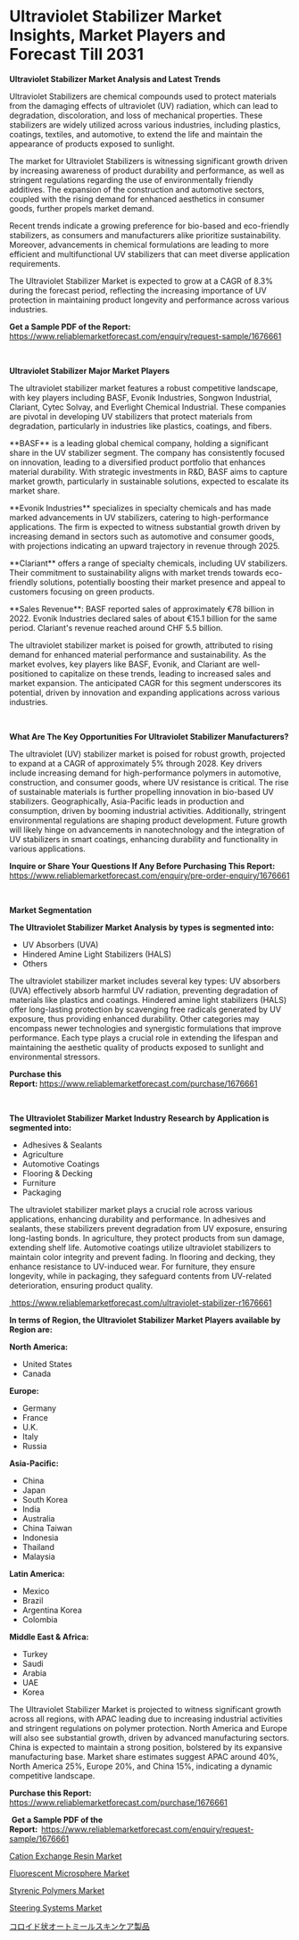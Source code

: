 <p><h1>Ultraviolet Stabilizer Market Insights, Market Players and Forecast Till 2031</h1></p><p><strong>Ultraviolet Stabilizer Market Analysis and Latest Trends</strong></p>
<p><p>Ultraviolet Stabilizers are chemical compounds used to protect materials from the damaging effects of ultraviolet (UV) radiation, which can lead to degradation, discoloration, and loss of mechanical properties. These stabilizers are widely utilized across various industries, including plastics, coatings, textiles, and automotive, to extend the life and maintain the appearance of products exposed to sunlight.</p><p>The market for Ultraviolet Stabilizers is witnessing significant growth driven by increasing awareness of product durability and performance, as well as stringent regulations regarding the use of environmentally friendly additives. The expansion of the construction and automotive sectors, coupled with the rising demand for enhanced aesthetics in consumer goods, further propels market demand.</p><p>Recent trends indicate a growing preference for bio-based and eco-friendly stabilizers, as consumers and manufacturers alike prioritize sustainability. Moreover, advancements in chemical formulations are leading to more efficient and multifunctional UV stabilizers that can meet diverse application requirements.</p><p>The Ultraviolet Stabilizer Market is expected to grow at a CAGR of 8.3% during the forecast period, reflecting the increasing importance of UV protection in maintaining product longevity and performance across various industries.</p></p>
<p><strong>Get a Sample PDF of the Report:&nbsp;</strong> <a href="https://www.reliablemarketforecast.com/enquiry/request-sample/1676661?utm_campaign=1840&utm_medium=2&utm_source=Github&utm_content=ia&utm_term=11122024&utm_id=ultraviolet-stabilizer">https://www.reliablemarketforecast.com/enquiry/request-sample/1676661</a></p>
<p>&nbsp;</p>
<p><strong>Ultraviolet Stabilizer Major Market Players</strong></p>
<p><p>The ultraviolet stabilizer market features a robust competitive landscape, with key players including BASF, Evonik Industries, Songwon Industrial, Clariant, Cytec Solvay, and Everlight Chemical Industrial. These companies are pivotal in developing UV stabilizers that protect materials from degradation, particularly in industries like plastics, coatings, and fibers.</p><p>**BASF** is a leading global chemical company, holding a significant share in the UV stabilizer segment. The company has consistently focused on innovation, leading to a diversified product portfolio that enhances material durability. With strategic investments in R&D, BASF aims to capture market growth, particularly in sustainable solutions, expected to escalate its market share.</p><p>**Evonik Industries** specializes in specialty chemicals and has made marked advancements in UV stabilizers, catering to high-performance applications. The firm is expected to witness substantial growth driven by increasing demand in sectors such as automotive and consumer goods, with projections indicating an upward trajectory in revenue through 2025.</p><p>**Clariant** offers a range of specialty chemicals, including UV stabilizers. Their commitment to sustainability aligns with market trends towards eco-friendly solutions, potentially boosting their market presence and appeal to customers focusing on green products.</p><p>**Sales Revenue**: BASF reported sales of approximately €78 billion in 2022. Evonik Industries declared sales of about €15.1 billion for the same period. Clariant's revenue reached around CHF 5.5 billion. </p><p>The ultraviolet stabilizer market is poised for growth, attributed to rising demand for enhanced material performance and sustainability. As the market evolves, key players like BASF, Evonik, and Clariant are well-positioned to capitalize on these trends, leading to increased sales and market expansion. The anticipated CAGR for this segment underscores its potential, driven by innovation and expanding applications across various industries.</p></p>
<p>&nbsp;</p>
<p><strong>What Are The Key Opportunities For Ultraviolet Stabilizer Manufacturers?</strong></p>
<p><p>The ultraviolet (UV) stabilizer market is poised for robust growth, projected to expand at a CAGR of approximately 5% through 2028. Key drivers include increasing demand for high-performance polymers in automotive, construction, and consumer goods, where UV resistance is critical. The rise of sustainable materials is further propelling innovation in bio-based UV stabilizers. Geographically, Asia-Pacific leads in production and consumption, driven by booming industrial activities. Additionally, stringent environmental regulations are shaping product development. Future growth will likely hinge on advancements in nanotechnology and the integration of UV stabilizers in smart coatings, enhancing durability and functionality in various applications.</p></p>
<p><strong>Inquire or Share Your Questions If Any Before Purchasing This Report:</strong> <a href="https://www.reliablemarketforecast.com/enquiry/pre-order-enquiry/1676661?utm_campaign=1840&utm_medium=2&utm_source=Github&utm_content=ia&utm_term=11122024&utm_id=ultraviolet-stabilizer">https://www.reliablemarketforecast.com/enquiry/pre-order-enquiry/1676661</a></p>
<p>&nbsp;</p>
<p><strong>Market Segmentation</strong></p>
<p><strong>The Ultraviolet Stabilizer Market Analysis by types is segmented into:</strong></p>
<p><ul><li>UV Absorbers (UVA)</li><li>Hindered Amine Light Stabilizers (HALS)</li><li>Others</li></ul></p>
<p><p>The ultraviolet stabilizer market includes several key types: UV absorbers (UVA) effectively absorb harmful UV radiation, preventing degradation of materials like plastics and coatings. Hindered amine light stabilizers (HALS) offer long-lasting protection by scavenging free radicals generated by UV exposure, thus providing enhanced durability. Other categories may encompass newer technologies and synergistic formulations that improve performance. Each type plays a crucial role in extending the lifespan and maintaining the aesthetic quality of products exposed to sunlight and environmental stressors.</p></p>
<p><strong>Purchase this Report:&nbsp;</strong><a href="https://www.reliablemarketforecast.com/purchase/1676661?utm_campaign=1840&utm_medium=2&utm_source=Github&utm_content=ia&utm_term=11122024&utm_id=ultraviolet-stabilizer">https://www.reliablemarketforecast.com/purchase/1676661</a></p>
<p>&nbsp;</p>
<p><strong>The Ultraviolet Stabilizer Market Industry Research by Application is segmented into:</strong></p>
<p><ul><li>Adhesives & Sealants</li><li>Agriculture</li><li>Automotive Coatings</li><li>Flooring & Decking</li><li>Furniture</li><li>Packaging</li></ul></p>
<p><p>The ultraviolet stabilizer market plays a crucial role across various applications, enhancing durability and performance. In adhesives and sealants, these stabilizers prevent degradation from UV exposure, ensuring long-lasting bonds. In agriculture, they protect products from sun damage, extending shelf life. Automotive coatings utilize ultraviolet stabilizers to maintain color integrity and prevent fading. In flooring and decking, they enhance resistance to UV-induced wear. For furniture, they ensure longevity, while in packaging, they safeguard contents from UV-related deterioration, ensuring product quality.</p></p>
<p><a href="https://www.reliablemarketforecast.com/ultraviolet-stabilizer-r1676661?utm_campaign=1840&utm_medium=2&utm_source=Github&utm_content=ia&utm_term=11122024&utm_id=ultraviolet-stabilizer">&nbsp;https://www.reliablemarketforecast.com/ultraviolet-stabilizer-r1676661</a></p>
<p><strong>In terms of Region, the Ultraviolet Stabilizer Market Players available by Region are:</strong></p>
<p>
    <p> <strong> North America: </strong>
        <ul>
            <li>United States</li>
            <li>Canada</li>
        </ul>
        </p> 
    <p> <strong> Europe: </strong>
        <ul>
            <li>Germany</li>
            <li>France</li>
            <li>U.K.</li>
            <li>Italy</li>
            <li>Russia</li>
        </ul>
        </p> 
    <p> <strong> Asia-Pacific: </strong>
        <ul>
            <li>China</li>
            <li>Japan</li>
            <li>South Korea</li>
            <li>India</li>
            <li>Australia</li>
            <li>China Taiwan</li>
            <li>Indonesia</li>
            <li>Thailand</li>
            <li>Malaysia</li>
        </ul>
        </p> 
    <p> <strong> Latin America: </strong>
        <ul>
            <li>Mexico</li>
            <li>Brazil</li>
            <li>Argentina Korea</li>
            <li>Colombia</li>
        </ul>
        </p> 
    <p> <strong> Middle East & Africa: </strong>
        <ul>
            <li>Turkey</li>
            <li>Saudi</li>
            <li>Arabia</li>
            <li>UAE</li>
            <li>Korea</li>
        </ul>
    </p>
    </p>
<p><p>The Ultraviolet Stabilizer Market is projected to witness significant growth across all regions, with APAC leading due to increasing industrial activities and stringent regulations on polymer protection. North America and Europe will also see substantial growth, driven by advanced manufacturing sectors. China is expected to maintain a strong position, bolstered by its expansive manufacturing base. Market share estimates suggest APAC around 40%, North America 25%, Europe 20%, and China 15%, indicating a dynamic competitive landscape.</p></p>
<p><strong>Purchase this Report: </strong><a href="https://www.reliablemarketforecast.com/purchase/1676661?utm_campaign=1840&utm_medium=2&utm_source=Github&utm_content=ia&utm_term=11122024&utm_id=ultraviolet-stabilizer">https://www.reliablemarketforecast.com/purchase/1676661</a></p>
<p>&nbsp;<strong>Get a Sample PDF of the Report:&nbsp;&nbsp;</strong><a href="https://www.reliablemarketforecast.com/enquiry/request-sample/1676661?utm_campaign=1840&utm_medium=2&utm_source=Github&utm_content=ia&utm_term=11122024&utm_id=ultraviolet-stabilizer">https://www.reliablemarketforecast.com/enquiry/request-sample/1676661</a></p>
<p><strong></strong></p>
<p><p><a href="https://www.linkedin.com/pulse/c-hannibex-sqmmf?utm_campaign=1840&utm_medium=2&utm_source=Github&utm_content=ia&utm_term=11122024&utm_id=ultraviolet-stabilizer">Cation Exchange Resin Market</a></p><p><a href="https://www.linkedin.com/pulse/fluorescent-microsphere-market-evolution-96-cagr-key-rp5gc?utm_campaign=1840&utm_medium=2&utm_source=Github&utm_content=ia&utm_term=11122024&utm_id=ultraviolet-stabilizer">Fluorescent Microsphere Market</a></p><p><a href="https://www.linkedin.com/pulse/study-global-styrenic-polymers-market-emphasis-onthe-cagr-83-andthe-zvpvc?utm_campaign=1840&utm_medium=2&utm_source=Github&utm_content=ia&utm_term=11122024&utm_id=ultraviolet-stabilizer">Styrenic Polymers Market</a></p><p><a href="https://www.linkedin.com/pulse/steering-systems-market-share-analysis-46-cagr-growth-eklye?utm_campaign=1840&utm_medium=2&utm_source=Github&utm_content=ia&utm_term=11122024&utm_id=ultraviolet-stabilizer">Steering Systems Market</a></p><p><a href="https://github.com/mohamedbakry57/Market-Research-Report-List-6/blob/main/378716027419.md?utm_campaign=1840&utm_medium=2&utm_source=Github&utm_content=ia&utm_term=11122024&utm_id=ultraviolet-stabilizer">コロイド状オートミールスキンケア製品</a></p></p>